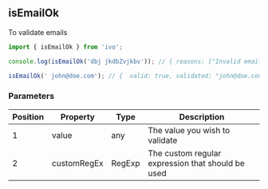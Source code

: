 ## isEmailOk

To validate emails

```ts
import { isEmailOk } from 'ivo';

console.log(isEmailOk('dbj jkdbZvjkbv')); // { reasons: ["Invalid email"], valid: false }

isEmailOk(' john@doe.com'); // {  valid: true, validated: "john@doe.com" }
```

### Parameters

| Position | Property    | Type   | Description                                       |
| -------- | ----------- | ------ | ------------------------------------------------- |
| 1        | value       | any    | The value you wish to validate                    |
| 2        | customRegEx | RegExp | The custom regular expression that should be used |

